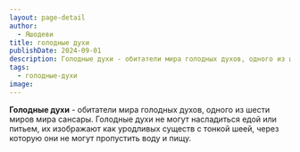 ```yaml
---
layout: page-detail
author:
  - Яшодеви
title: голодные духи
publishDate: 2024-09-01
description: Голодные духи - обитатели мира голодных духов, одного из шести миров мира сансары. Голодные духи не могут насладиться едой или питьем, их изображают как уродливых существ с тонкой шеей, через которую они не могут пропустить воду и пищу.
tags:
  - голодные-духи
image:
---
```

**Голодные духи** - обитатели мира голодных духов, одного из шести миров мира сансары. Голодные духи не могут насладиться едой или питьем, их изображают как уродливых существ с тонкой шеей, через которую они не могут пропустить воду и пищу.

